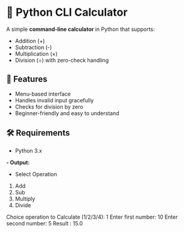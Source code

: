 # 🧮 Python CLI Calculator

A simple **command-line calculator** in Python that supports:
- Addition (+)
- Subtraction (-)
- Multiplication (×)
- Division (÷) with zero-check handling

## 📌 Features
- Menu-based interface
- Handles invalid input gracefully
- Checks for division by zero
- Beginner-friendly and easy to understand

## 🛠 Requirements
- Python 3.x

**- Output:**
- Select Operation
1. Add
2. Sub
3. Multiply
4. Divide

Choice operation to Calculate (1/2/3/4): 1
Enter first number: 10
Enter second number: 5
Result : 15.0
